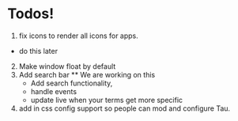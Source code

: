# Todos!

1. fix icons to render all icons for apps.
  - do this later
2. Make window float by default
3. Add search bar ** We are working on this
    - Add search functionality, 
    - handle events 
    - update live when your terms get
      more specific
4. add in css config support so people can mod and configure Tau.
